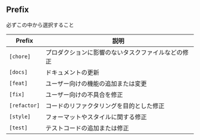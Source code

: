 ## Prefix

必ずこの中から選択すること

| Prefix       | 説明                                               |
| ------------ | -------------------------------------------------- |
| `[chore]`    | プロダクションに影響のないタスクファイルなどの修正 |
| `[docs]`     | ドキュメントの更新                                 |
| `[feat]`     | ユーザー向けの機能の追加または変更                 |
| `[fix]`      | ユーザー向けの不具合を修正                         |
| `[refactor]` | コードのリファクタリングを目的とした修正           |
| `[style]`    | フォーマットやスタイルに関する修正                 |
| `[test]`     | テストコードの追加または修正                       |
